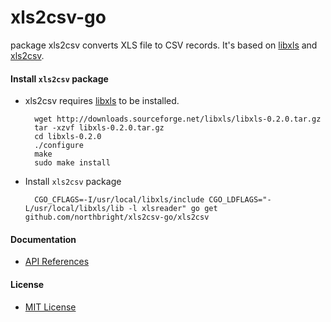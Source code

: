# xls2csv-go

package xls2csv converts XLS file to CSV records. It's based on [libxls](http://libxls.sourceforge.net/) and [xls2csv](https://github.com/northbright/xls2csv).

#### Install `xls2csv` package
* xls2csv requires [libxls](http://libxls.sourceforge.net/) to be installed.

        wget http://downloads.sourceforge.net/libxls/libxls-0.2.0.tar.gz
        tar -xzvf libxls-0.2.0.tar.gz
        cd libxls-0.2.0
        ./configure
        make
        sudo make install 

* Install `xls2csv` package

        CGO_CFLAGS=-I/usr/local/libxls/include CGO_LDFLAGS="-L/usr/local/libxls/lib -l xlsreader" go get github.com/northbright/xls2csv-go/xls2csv

#### Documentation
* [API References](https://godoc.org/github.com/northbright/xls2csv-go/xls2csv)

#### License
* [MIT License](LICENSE)
